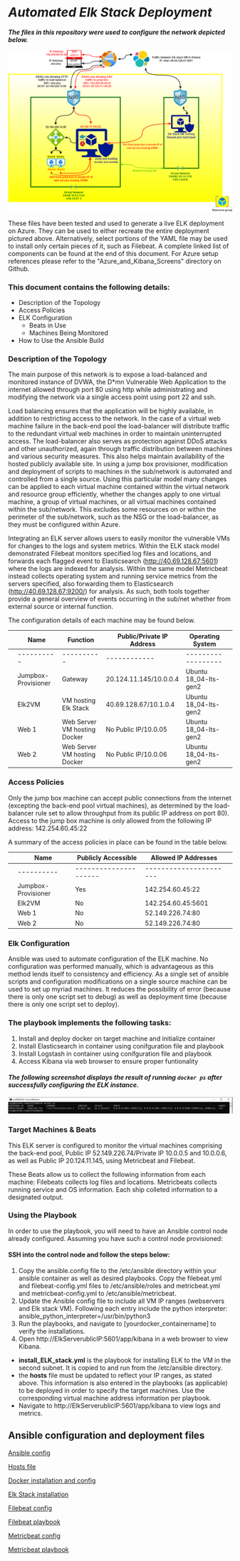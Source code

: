 # ***Automated Elk Stack Deployment***

***The files in this repository were used to configure the network depicted below.***

![](diagrams/Final_Diagram_1a.png)

These files have been tested and used to generate a live ELK deployment on Azure. They can be used to either recreate the entire deployment pictured above. Alternatively, select portions of the YAML file may be used to install only certain pieces of it, such as Filebeat. A complete linked list of components can be found at the end of this document. For Azure setup references please refer to the "Azure_and_Kibana_Screens" directory on Github.


### **This document contains the following details:**
- Description of the Topology
- Access Policies
- ELK Configuration
  - Beats in Use
  - Machines Being Monitored
- How to Use the Ansible Build


### **Description of the Topology**

The main purpose of this network is to expose a load-balanced and monitored instance of DVWA, the D*mn Vulnerable Web Application to the internet allowed through port 80 using http while administrating and modifying the network via a single access point using port 22 and ssh.

Load balancing ensures that the application will be highly available, in addition to restricting access to the network. In the case of a virtual web machine failure in the back-end pool the load-balancer will distribute traffic to the redundant virtual web machines in order to maintain uninterrupted access. The load-balancer also serves as protection against DDoS attacks and other unauthorized, again through traffic distribution between machines and various security measures. This also helps maintain availability of  the hosted publicly available site.
In using a jump box provisioner, modification and deployment of scripts to machines in the sub/network is automated and controlled from a single source. Using this particular model many changes can be applied to each virtual machine contained within the virtual network and resource group efficiently, whether the changes apply to one virtual machine, a group of virtual machines, or all virtual machines contained within the sub/network. This excludes some resources on or within the perimeter of the sub/network, such as the NSG or the load-balancer, as they must be configured within Azure.

Integrating an ELK server allows users to easily monitor the vulnerable VMs for changes to the logs and system metrics. Within the ELK stack model demonstrated Filebeat monitors specified log files and locations, and forwards each flagged event to Elasticsearch (http://40.69.128.67:5601) where the logs are indexed for analysis.
Within the same model Metricbeat instead collects operating system and running service metrics from the servers specified, also forwarding them to  Elasticsearch (http://40.69.128.67:9200/) for analysis.
As such, both tools together provide a general overview of events occurring in the sub/net whether from external source or internal function.

The configuration details of each machine may be found below.


|   | Name                | Function                     | Public/Private IP Address | Operating System      |   |
|---|---------------------|------------------------------|---------------------------|-----------------------|---|
|   | ----------          | ----------                   | ------------              | ------------------    |   |
|   | Jumpbox-Provisioner | Gateway                      | 20.124.11.145/10.0.0.4    | Ubuntu 18_04-lts-gen2 |   |
|   | Elk2VM              | VM hosting Elk Stack         | 40.69.128.67/10.1.0.4     | Ubuntu 18_04-lts-gen2 |   |
|   | Web 1               | Web Server VM hosting Docker | No Public IP/10.0.05      | Ubuntu 18_04-lts-gen2 |   |
|   | Web 2               | Web Server VM hosting Docker | No Public IP/10.0.06      | Ubuntu 18_04-lts-gen2 |   |


### **Access Policies**

Only the jump box machine can accept public connections from the internet (excepting the back-end pool virtual machines), as determined by the load-balancer rule set to allow throughput from its public IP address on port 80). Access to the jump box machine is only allowed from the following IP address: 142.254.60.45:22

A summary of the access policies in place can be found in the table below.

|   | Name                | Publicly Accessible   | Allowed IP Addresses   |   |
|---|---------------------|-----------------------|------------------------|---|
|   | ----------          | --------------------- | ---------------------- |   |
|   | Jumpbox-Provisioner | Yes                   | 142.254.60.45:22       |   |
|   | Elk2VM              | No                    | 142.254.60.45:5601     |   |
|   | Web 1               | No                    | 52.149.226.74:80       |   |
|   | Web 2               | No                    | 52.149.226.74:80       |   |


### **Elk Configuration**

Ansible was used to automate configuration of the ELK machine. No configuration was performed manually, which is advantageous as this method lends itself to consistency and efficiency. As a single set of ansible scripts and configuration modifications on a single source machine can be used to set up myriad machines. It reduces the possibility of error (because there is only one script set to debug) as well as deployment time (because there is only one script set to deploy).

### **The playbook implements the following tasks:**

1. Install and deploy docker on target machine and initialize container
2. Install Elasticsearch in container using conifguration file and playbook 
3. Install Logstash in container using conifguration file and playbook 
4. Access Kibana via web browser to ensure proper funtionality

#### ***The following screenshot displays the result of running `docker ps` after successfully configuring the ELK instance.***

![](images/docker_ps_output.jpg.png)

### **Target Machines & Beats**
This ELK server is configured to monitor the virtual machines comprising the back-end pool, Public IP 52.149.226.74/Private IP 10.0.0.5 and 10.0.0.6, as well as Public IP 20.124.11.145, using Metricbeat and Filebeat.

These Beats allow us to collect the following information from each machine: Filebeats collects log files and locations. Metricbeats collects running service and OS information. Each ship colleted information to a designated output.

### **Using the Playbook**
In order to use the playbook, you will need to have an Ansible control node already configured. Assuming you have such a control node provisioned: 

#### **SSH into the control node and follow the steps below:**
1. Copy the ansible.config file to the /etc/ansible directory within your ansible container as well as desired playbooks. Copy the filebeat.yml and filebeat-config.yml files to /etc/ansible/roles and metricbeat.yml and metricbeat-config.yml to /etc/ansible/metricbeat.
2. Update the Ansible config file to include all VM IP ranges (webservers and Elk stack VM). Following each entry include the python interpreter: ansible_python_interpreter=/usr/bin/python3
3. Run the playbooks, and navigate to [yourdocker_containername] to verify the installations.
4. Open http://ElkServerublicIP:5601/app/kibana in a web browser to view Kibana.


-  **install_ELK_stack.yml** is the playbook for installing ELK to the VM in the second subnet. It is copied to and run from the /etc/ansible directory.
- the **hosts** file must be updated to reflect your IP ranges, as stated above. This information is also entered in the playbooks (as applicable) to be deployed in order to specify the target machines. Use the corresponding virtual machine address information per playbook.
- Navigate to http://ElkServerublicIP:5601/app/kibana to view logs and metrics.


## Ansible configuration and deployment files

[Ansible config](ansible/ansible.cfg)

[Hosts file](ansible/hosts)

[Docker installation and config](ansible/Config_VM_with_Docker.yml)

[Elk Stack installation](ansible/install_ELK_stack)

[Filebeat config](ansible/filebeat-config.yml)

[Filebeat playbook](ansible/filebeat-playbook)

[Metricbeat config](ansible/metricbeat-config)

[Metricbeat playbook](ansible/metricbeat-playbook.yml)


